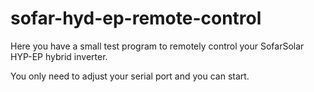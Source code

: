 # sofar-hyd-ep-remote-control

Here you have a small test program to remotely control your SofarSolar HYP-EP hybrid inverter.

You only need to adjust your serial port and you can start.
